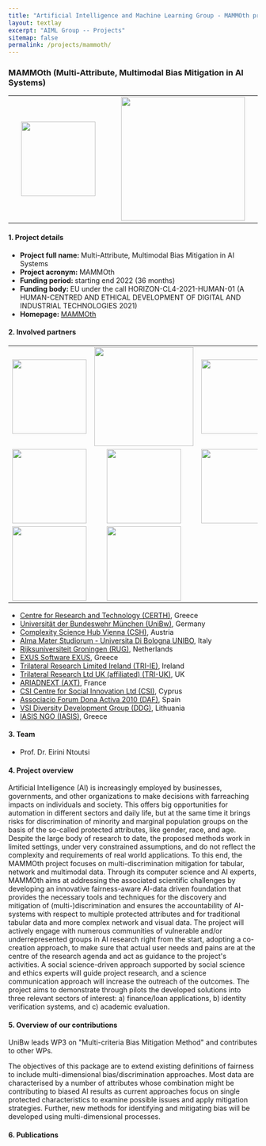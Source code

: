 ```yaml
---
title: "Artificial Intelligence and Machine Learning Group - MAMMOth project"
layout: textlay
excerpt: "AIML Group -- Projects"
sitemap: false
permalink: /projects/mammoth/
---
```


### MAMMOth (Multi-Attribute, Multimodal Bias Mitigation in AI Systems)

<table style="border-collapse: collapse; width: 100%;" border="0">
<tbody>
<tr>
<td style="width: 20%; text-align: center;"><img src="{{ site.url }}{{ site.baseurl }}/images/logopic/logo-mammoth.svg" alt="" width="150" /></td>
<td style="width: 20%; text-align: center;"><img src="{{ site.url }}{{ site.baseurl }}/images/logopic/logo-euro-co.jpg" alt="" width = "250"/></td>
</tr>

</tbody>
</table>

#### 1. Project details
- <b>Project full name: </b> Multi-Attribute, Multimodal Bias Mitigation in AI Systems
- <b>Project acronym: </b>  MAMMOth
- <b>Funding period: </b> starting end 2022 (36 months)
- <b>Funding body: </b> EU under the call HORIZON-CL4-2021-HUMAN-01  (A HUMAN-CENTRED AND ETHICAL DEVELOPMENT OF DIGITAL AND INDUSTRIAL TECHNOLOGIES 2021)
- <b>Homepage: </b> [MAMMOth](https://mammoth-ai.eu/)

#### 2. Involved partners

<table style="border-collapse: collapse; width: 100%;" border="0">
<tbody>
 
<tr>
<td style="width: 20%; text-align: center;"><img src="{{ site.url }}{{ site.baseurl }}/images/logopic/logo-certh.png" alt="" width="150" /></td>
<td style="width: 20%; text-align: center;"><img src="{{ site.url }}{{ site.baseurl }}/images/logopic/logo-unibw.png" alt="" width = "200"/></td>
<td style="width: 20%; text-align: center;"><img src="{{ site.url }}{{ site.baseurl }}/images/logopic/logo-vienna-csh.png" alt="" width = "150"/></td>
<td style="width: 20%; text-align: center;"><img src="{{ site.url }}{{ site.baseurl }}/images/logopic/logo-unibo.png" alt="" width = "150"/></td>
<td style="width: 20%; text-align: center;"><img src="{{ site.url }}{{ site.baseurl }}/images/logopic/logo-ised.png" alt="" width = "150"/></td>
</tr>
<tr>
<td style="width: 20%; text-align: center;"><img src="{{ site.url }}{{ site.baseurl }}/images/logopic/logo-exus.png" alt="" width="150" /></td>
<td style="width: 20%; text-align: center;"><img src="{{ site.url }}{{ site.baseurl }}/images/logopic/logo-tri.png" alt="" width = "150"/></td>
<td style="width: 20%; text-align: center;"><img src="{{ site.url }}{{ site.baseurl }}/images/logopic/logo-IDnow.png" alt="" width = "150"/></td>
<td style="width: 20%; text-align: center;"><img src="{{ site.url }}{{ site.baseurl }}/images/logopic/logo-CSI.png" alt="" width = "150"/></td>
<td style="width: 20%; text-align: center;"><img src="{{ site.url }}{{ site.baseurl }}/images/logopic/logo-daf.png" alt="" width = "150"/></td>
</tr>
<tr>
<td style="width: 20%; text-align: center;"><img src="{{ site.url }}{{ site.baseurl }}/images/logopic/logo-DDG.png" alt="" width="150" /></td>
<td style="width: 20%; text-align: center;"><img src="{{ site.url }}{{ site.baseurl }}/images/logopic/logo-Iasis.jpg" alt="" width = "150"/></td>
</tr>
 
</tbody>
</table>

- [Centre for Research and Technology (CERTH)](https://www.certh.gr/root.en.aspx), Greece
- [Universität der Bundeswehr München (UniBw)](https://www.unibw.de/home), Germany
- [Complexity Science Hub Vienna (CSH)](https://www.csh.ac.at/), Austria
- [Alma Mater Studiorum - Universita Di Bologna UNIBO](https://www.unibo.it/it), Italy
- [Rijksuniversiteit Groningen (RUG)](https://www.rug.nl/), Netherlands
- [EXUS Software EXUS](https://www.exusailabs.eu/), Greece
- [Trilateral Research Limited Ireland (TRI-IE)](https://trilateralresearch.com/), Ireland
- [Trilateral Research Ltd UK (affiliated) (TRI-UK)](https://trilateralresearch.com/), UK
- [ARIADNEXT (AXT)](https://www.idnow.io/), France
- [CSI Centre for Social Innovation Ltd (CSI)](https://csicy.com/), Cyprus
- [Associacio Forum Dona Activa 2010 (DAF)](https://donaactiva.org/), Spain
- [VSI Diversity Development Group (DDG)](https://www.diversitygroup.lt/en/), Lithuania
- [IASIS NGO (IASIS)](https://www.iasismed.eu/), Greece

#### 3. Team
- Prof. Dr. Eirini Ntoutsi


#### 4. Project overview
Artificial Intelligence (AI) is increasingly employed by businesses, governments, and other organizations to make decisions with farreaching impacts on individuals and society. This offers big opportunities for automation in different sectors and daily life, but at the same time it brings risks for discrimination of minority and marginal population groups on the basis of the so-called protected attributes, like gender, race, and age. Despite the large body of research to date, the proposed methods work in limited settings, under very constrained assumptions, and do not reflect the complexity and requirements of real world applications. To this end, the MAMMOth project focuses on multi-discrimination mitigation for tabular, network and multimodal data. Through its computer science and AI experts, MAMMOth aims at addressing the associated scientific challenges by developing an innovative fairness-aware AI-data driven foundation that provides the necessary tools and techniques for the discovery and mitigation of (multi-)discrimination and ensures the accountability of AI-systems with respect to multiple protected attributes and for traditional tabular data and more complex network and visual data. The project will actively engage with numerous communities of vulnerable and/or underrepresented groups in AI research right from the start, adopting a co-creation approach, to make sure that actual user needs and pains are at the centre of the research agenda and act as guidance to the project's activities. A social science-driven approach supported by social science and ethics experts will guide project research, and a science communication approach will increase the outreach of the outcomes. The project aims to demonstrate through pilots the developed solutions into three relevant sectors of interest: a) finance/loan applications, b) identity verification systems, and c) academic evaluation.

#### 5. Overview of our contributions
UniBw leads WP3 on "Multi-criteria Bias Mitigation Method" and contributes to other WPs.

The objectives of this package are to extend existing definitions of fairness to include multi-dimensional bias/discrimination approaches. Most data are characterised by a number of attributes whose combination might be contributing to biased AI results as current approaches focus on single protected characteristics to examine possible issues and apply mitigation strategies. Further, new methods for identifying and mitigating bias will be developed using multi-dimensional processes.


#### 6. Publications
